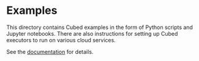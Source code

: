 # Examples

This directory contains Cubed examples in the form of Python scripts and Jupyter notebooks. There are also instructions for setting up Cubed executors to run on various cloud services.

See the [documentation](https://cubed-dev.github.io/cubed/examples/index.html) for details.

